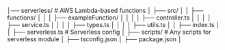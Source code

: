 │── serverless/ # AWS Lambda-based functions
│ ├── src/
│ │ ├── functions/
│ │ │ ├── exampleFunction/
│ │ │ │ ├── controller.ts
│ │ │ │ ├── service.ts
│ │ │ │ ├── types.ts
│ │ │ │ ├── utils.ts
│ │ ├── index.ts
│ │ ├── serverless.ts # Serverless config
│ ├── scripts/ # Any scripts for serverless module
│ ├── tsconfig.json
│ ├── package.json
│
